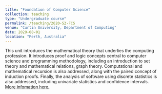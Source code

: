 ```yaml
---
title: "Foundation of Computer Science"
collection: teaching
type: "Undergraduate course"
permalink: /teaching/2020-S2-FCS
venue: "Curtin University, Department of Computing"
date: 2020-08-01
location: "Perth, Australia"
---
```


This unit introduces the mathematical theory that underlies the computing profession. It introduces proof and logic concepts central to computer science and programming methodology, including an introduction to set theory and mathematical relations, graph theory. Computational and mathematical recursion is also addressed, along with the paired concept of induction proofs. Finally, the analysis of software using discrete statistics is also addressed, including univariate statistics and confidence intervals. [More infomation here.](https://handbook.curtin.edu.au/units/unit-ug-foundations-of-computer-science--comp1006v1)
